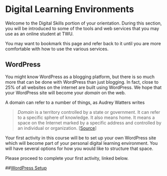 # Digital Learning Environments

Welcome to the Digital Skills portion of your orientation. During this section, you will be introduced to some of the tools and web services that you may use as an online student at TWU.

You may want to bookmark this page and refer back to it until you are more comfortable with how to use the various services.

## WordPress

You might know WordPress as a blogging platform, but there is so much more that can be done with WordPress than just blogging. In fact, close to 25% of all websites on the internet are built using WordPress. We hope that your WordPress site will become your _domain_ on the web.

A domain can refer to a number of things, as Audrey Watters writes

> _Domain_ is a territory controlled by a state or government. It can refer to a specific sphere of knowledge. It also means home. It means a space on the Internet marked by a specific address and controlled by an individual or organization. \[[Source](http://reclaim.hackeducation.com/)\]

Your first activity in this course will be to set up your own WordPress site which will become part of your personal digital learning environment. You will have several options for how you would like to structure that space.

Please proceed to complete your first activity, linked below.

##[WordPress Setup](/wordpress-setup.md)

